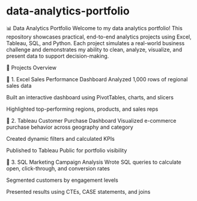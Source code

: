 # data-analytics-portfolio

📊 Data Analytics Portfolio
Welcome to my data analytics portfolio! This repository showcases practical, end-to-end analytics projects using Excel, Tableau, SQL, and Python. Each project simulates a real-world business challenge and demonstrates my ability to clean, analyze, visualize, and present data to support decision-making.

🧠 Projects Overview

📘 1. Excel Sales Performance Dashboard
Analyzed 1,000 rows of regional sales data

Built an interactive dashboard using PivotTables, charts, and slicers

Highlighted top-performing regions, products, and sales reps

📘 2. Tableau Customer Purchase Dashboard
Visualized e-commerce purchase behavior across geography and category

Created dynamic filters and calculated KPIs

Published to Tableau Public for portfolio visibility

📘 3. SQL Marketing Campaign Analysis
Wrote SQL queries to calculate open, click-through, and conversion rates

Segmented customers by engagement levels

Presented results using CTEs, CASE statements, and joins
